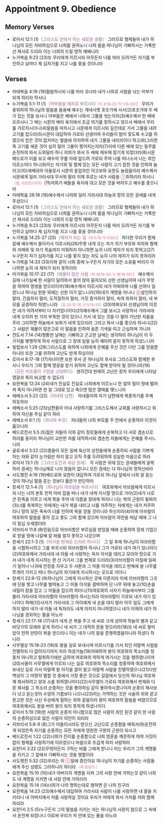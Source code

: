#  Appointment 9. Obedience

## Memory Verses
- 로마서 12:1 (1)<FONT COLOR="#996699">〔그리스도 안에서 하는 새로운 생활〕</FONT> 그러므로 형제들아 내가 하나님의 모든 자비하심으로 너희를 권하노니 너희 몸을 하나님이 기뻐하시는 거룩한 산 제사로 드리라 이는 너희의 드릴 영적 예배니라
- 누가복음 9:23 (23)또 무리에게 이르시되 아무든지 나를 따라 오려거든 자기를 부인하고 날마다 제 십자가를 지고 나를 좇을 것이니라

## Verses
- 마태복음 4:19 (19)말씀하시되 나를 따라 오너라 내가 너희로 사람을 낚는 어부가 되게 하리라 하시니
- 누가복음 5:1-11 (1)<FONT COLOR="#996699">〔어부들을 제자로 부르시다<SMALL><FONT COLOR="#FF6095">〔마 4:18-22; 막 1:16-20〕</FONT></SMALL>〕</FONT> 무리가 옹위하여 하나님의 말씀을 들을쌔 예수는 게네사렛 호숫가에 서서(2)호숫가에 두 배가 있는 것을 보시니 어부들은 배에서 나와서 그물을 씻는지라(3)예수께서 한 배에 오르시니 그 배는 시몬의 배라 육지에서 조금 띄기를 청하시고 앉으사 배에서 무리를 가르치시더니(4)말씀을 마치시고 시몬에게 이르시되 깊은데로 가서 그물을 내려 고기를 잡으라(5)시몬이 대답하여 가로되 선생이여 우리들이 밤이 맟도록 수고를 하였으되 얻은 것이 없지마는 말씀에 의지하여 내가 그물을 내리리이다 하고(6)그리한즉 고기를 에운 것이 심히 많아 그물이 찢어지는지라(7)이에 다른 배에 있는 동무를 손짓하여 와서 도와달라 하니 저희가 와서 두 배에 채우매 잠기게 되었더라(8)시몬 베드로가 이를 보고 예수의 무릎 아래 엎드려 가로되 주여 나를 떠나소서 나는 죄인이로소이다 하니(9)이는 자기와 및 함께 있는 모든 사람이 고기 잡힌 것을 인하여 놀라고(10)세베대의 아들로서 시몬의 동업자인 야고보와 요한도 놀랐음이라 예수께서 시몬에게 일러 가라사대 무서워 말라 이제 후로는 네가 사람을 <SMALL><FONT COLOR="#FF6095">①</FONT></SMALL>취하리라 하시니 <SMALL><FONT COLOR="#FF6095">〔헬, 사로잡으리라〕</FONT></SMALL>(11)저희가 배들을 육지에 대고 모든 것을 버려두고 예수를 좇으니라
- 마태복음 28:18 (18)예수께서 나아와 일러 가라사대 하늘과 땅의 모든 권세를 내게 주셨으니
- 로마서 12:1 (1)<FONT COLOR="#996699">〔그리스도 안에서 하는 새로운 생활〕</FONT> 그러므로 형제들아 내가 하나님의 모든 자비하심으로 너희를 권하노니 너희 몸을 하나님이 기뻐하시는 거룩한 산 제사로 드리라 이는 너희의 드릴 영적 예배니라
- 누가복음 9:23 (23)또 무리에게 이르시되 아무든지 나를 따라 오려거든 자기를 부인하고 날마다 제 십자가를 지고 나를 좇을 것이니라
- 누가복음 14:25-27 (25)<FONT COLOR="#996699">〔제자가 되는 길<SMALL><FONT COLOR="#FF6095">〔마 5:13; 막 9:50〕</FONT></SMALL>〕</FONT> 허다한 무리가 함께 갈쌔 예수께서 돌이키사 이르시되(26)무릇 내게 오는 자가 자기 부모와 처자와 형제와 자매와 및 자기 목숨까지 미워하지 아니하면 능히 나의 제자가 되지 못하고(27)누구든지 자기 십자가를 지고 나를 좇지 않는 자도 능히 나의 제자가 되지 못하리라
- 누가복음 14:33 (33)이와 같이 너희 중에 누구든지 자기의 모든 소유를 버리지 아니하면 능히 내 제자가 되지 못하리라
- 마가복음 10:17-22 (17)<FONT COLOR="#996699">〔재물이 많은 사람<SMALL><FONT COLOR="#FF6095">〔마 19:16-30; 눅 18:18-30〕</FONT></SMALL>〕</FONT> 예수께서 길에 나가실쌔 한 사람이 달려와서 꿇어 앉아 묻자오되 선한 선생님이여 내가 무엇을 하여야 영생을 얻으리이까(18)예수께서 이르시되 네가 어찌하여 나를 선하다 일컫느냐 하나님 한분 외에는 선한 이가 없느니라(19)네가 계명을 아나니 <SMALL><FONT COLOR="#FF6095">Ⓑ</FONT></SMALL>살인하지 말라, 간음하지 말라, 도적질하지 말라, 거짓 증거하지 말라, 속여 취하지 말라, 네 부모를 공경하라 하였느니라 <SMALL><FONT COLOR="#FF6095">〔출 20:12-16, 신 5:16-20〕</FONT></SMALL>(20)여짜오되 선생님이여 이것은 내가 어려서부터 다 지키었나이다(21)예수께서 그를 보시고 사랑하사 가라사대 네게 오히려 한 가지 부족한 것이 있으니 가서 네 있는 것을 다 팔아 가난한 자들을 주라 그리하면 하늘에서 보화가 네게 있으리라 그리고 와서 나를 좇으라 하시니(22)그 사람은 재물이 많은고로 이 말씀을 인하여 슬픈 기색을 띠고 근심하며 가니라
- 전도서 7:14 (14)형통한 날에는 기뻐하고 곤고한 날에는 생각하라 하나님이 이 두 가지를 병행하게 하사 사람으로 그 장래 일을 능히 헤아려 알지 못하게 하셨느니라
- 빌립보서 1:29 (29)그리스도를 위하여 너희에게 은혜를 주신 것은 다만 그를 믿을뿐 아니라 또한 그를 위하여 고난도 받게 하심이라
- 로마서 8:17-18 (17)자녀이면 또한 후사 곧 하나님의 후사요 그리스도와 함께한 후사니 우리가 그와 함께 영광을 받기 위하여 고난도 함께 받아야 될 것이니라(18)<FONT COLOR="#996699">〔모든 피조물이 구원을 고대하다〕</FONT> 생각건대 현재의 고난은 장차 우리에게 나타날 영광과 족히 비교할 수 없도다
- 요한복음 12:24 (24)내가 진실로 진실로 너희에게 이르노니 한 알의 밀이 땅에 떨어져 죽지 아니하면 한 알 그대로 있고 죽으면 많은 열매를 맺느니라
- 에베소서 5:22 (22)<FONT COLOR="#996699">〔아내와 남편〕</FONT> 아내들이여 자기 남편에게 복종하기를 주께 하듯하라
- 에베소서 5:25 (25)남편들아 아내 사랑하기를 그리스도께서 교회를 사랑하시고 위하여 자신을 주심 같이 하라
- 에베소서 6:1 (1)<FONT COLOR="#996699">〔자녀와 부모〕</FONT> 자녀들아 너희 부모를 주 안에서 순종하라 이것이 옳으니라
- 베드로전서 5:5 (5)젊은 자들아 이와 같이 장로들에게 순복하고 다 서로 겸손으로 허리를 동이라 하나님이 교만한 자를 대적하시되 겸손한 자들에게는 은혜를 주시느니라
- 골로새서 3:22 (22)종들아 모든 일에 육신의 상전들에게 순종하되 사람을 기쁘게 하는 자와 같이 눈가림만 하지 말고 오직 주를 두려워하여 성실한 마음으로 하라
- 로마서 13:1 (1)<FONT COLOR="#996699">〔그리스도인과 세상 권세〕</FONT> 각 사람은 위에 있는 권세들에게 굴복하라 권세는 하나님께로 나지 않음이 없나니 모든 권세는 다 하나님의 정하신바라
- 사도행전 4:19 (19)베드로와 요한이 대답하여 가로되 하나님 앞에서 너희 말 듣는 것이 하나님 말씀 듣는 것보다 옳은가 판단하라
- 창세기 12:1-4 (1)<FONT COLOR="#996699">〔하나님이 아브람을 부르시다〕</FONT> 여호와께서 아브람에게 이르시되 너는 너의 본토 친척 아비 집을 떠나 내가 네게 지시할 땅으로 가라(2)내가 너로 큰 민족을 이루고 네게 복을 주어 네 이름을 창대케 하리니 너는 복의 근원이 될찌라(3)너를 축복하는 자에게는 내가 복을 내리고 너를 저주하는 자에게는 내가 저주하리니 땅의 모든 족속이 너를 인하여 복을 얻을 것이니라 하신지라(4)이에 아브람이 여호와의 말씀을 좇아 갔고 롯도 그와 함께 갔으며 아브람이 하란을 떠날 때에 그 나이 칠십 오세였더라
- 히브리서 11:8 (8)믿음으로 아브라함은 부르심을 받았을 때에 순종하여 장래 기업으로 받을 땅에 나갈쌔 갈 바를 알지 못하고 나갔으며
- 창세기 22:1-3 (1)<FONT COLOR="#996699">〔이삭을 번제로 드리라 하시다〕</FONT> 그 일 후에 하나님이 아브라함을 시험하시려고 그를 부르시되 아브라함아 하시니 그가 가로되 내가 여기 있나이다(2)여호와께서 가라사대 네 아들 네 사랑하는 독자 이삭을 데리고 모리아 땅으로 가서 내가 네게 지시하는 한 산 거기서 그를 번제로 드리라(3)아브라함이 아침에 일찌기 일어나 나귀에 안장을 지우고 두 사환과 그 아들 이삭을 데리고 번제에 쓸 나무를 쪼개어 가지고 떠나 하나님의 자기에게 지시하시는 곳으로 가더니
- 창세기 22:9-12 (9)하나님이 그에게 지시하신 곳에 이른지라 이에 아브라함이 그곳에 단을 쌓고 나무를 벌여놓고 그 아들 이삭을 결박하여 단 나무 위에 놓고(10)손을 내밀어 칼을 잡고 그 아들을 잡으려 하더니(11)여호와의 사자가 하늘에서부터 그를 불러 가라사대 아브라함아 아브라함아 하시는지라 아브라함이 가로되 내가 여기 있나이다 하매(12)사자가 가라사대 그 아이에게 네 손을 대지 말라 아무 일도 그에게 하지 말라 네가 네 아들 네 독자라도 내게 아끼지 아니하였으니 내가 이제야 네가 하나님을 경외하는 줄을 아노라
- 창세기 22:17-18 (17)내가 네게 큰 복을 주고 네 씨로 크게 성하여 하늘의 별과 같고 바닷가의 모래와 같게 하리니 네 씨가 그 대적의 문을 얻으리라(18)또 네 씨로 말미암아 천하 만민이 복을 얻으리니 이는 네가 나의 말을 준행하였음이니라 하셨다 하니라
- 사무엘상 15:18-23 (18)또 왕을 길로 보내시며 이르시기를 가서 죄인 아말렉 사람을 진멸하되 다 없어지기까지 치라 하셨거늘(19)어찌하여 왕이 여호와의 목소리를 청종치 아니하고 탈취하기에만 급하여 여호와의 악하게 여기시는 것을 행하였나이까(20)사울이 사무엘에게 이르되 나는 실로 여호와의 목소리를 청종하여 여호와께서 보내신 길로 가서 아말렉 왕 아각을 끌어 왔고 아말렉 사람을 진멸하였으나(21)다만 백성이 그 마땅히 멸할 것 중에서 가장 좋은 것으로 길갈에서 당신의 하나님 여호와께 제사하려고 양과 소를 취하였나이다(22)사무엘이 가로되 여호와께서 번제와 다른 제사를 그 목소리 순종하는 것을 좋아하심 같이 좋아하시겠나이까 순종이 제사보다 낫고 듣는것이 수양의 기름보다 나으니(23)이는 거역하는 것은 사술의 죄와 같고 완고한 것은 사신 우상에게 절하는 죄와 같음이라 왕이 여호와의 말씀을 버렸으므로 여호와께서도 왕을 버려 왕이 되지 못하게 하셨나이다
- 로마서 5:19 (19)한 사람의 순종치 아니함으로 많은 사람이 죄인 된것 같이 한 사람의 순종하심으로 많은 사람이 의인이 되리라
- 히브리서 5:8-9 (8)그가 아들이시라도 받으신 고난으로 순종함을 배워서(9)온전하게 되었은즉 자기를 순종하는 모든 자에게 영원한 구원의 근원이 되시고
- 베드로전서 1:22 (22)너희가 진리를 순종함으로 너희 영혼을 깨끗하게 하여 거짓이 없이 형제를 사랑하기에 이르렀으니 마음으로 뜨겁게 피차 사랑하라
- 요한1서 3:22 (22)무엇이든지 구하는 바를 그에게 받나니 이는 우리가 그의 계명들을 지키고 그 앞에서 기뻐하시는 것을 행함이라
- 사도행전 5:32 (32)우리는 이 <SMALL><FONT COLOR="#FF6095">⑤</FONT></SMALL>일에 증인이요 하나님이 자기를 순종하는 사람들에게 주신 성령도 그러하니라 하더라 <SMALL><FONT COLOR="#FF6095">〔혹 말씀의 〕</FONT></SMALL>
- 요한복음 15:10 (10)내가 아버지의 계명을 지켜 그의 사랑 안에 거하는것 같이 너희도 내 계명을 지키면 내 사랑 안에 거하리라
- 요한복음 15:14 (14)너희가 나의 명하는대로 행하면 곧 나의 친구라
- 요한복음 14:23 (23)예수께서 대답하여 가라사대 사람이 나를 사랑하면 내 말을 지키리니 내 아버지께서 저를 사랑하실 것이요 우리가 저에게 와서 거처를 저와 함께 하리라
- 요한1서 2:5 (5)누구든지 그의 말씀을 지키는 자는 하나님의 사랑이 참으로 그 속에서 온전케 되었나니 이로써 우리가 저 안에 있는 줄을 아노라
